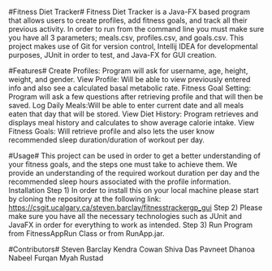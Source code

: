 #Fitness Diet Tracker#
Fitness Diet Tracker is a Java-FX based program that allows users to create profiles, add fitness goals, and track all their previous activity. In order to run from the command line you must make sure you have all 3 parameters; meals.csv, profiles.csv, and goals.csv.
This project makes use of Git for version control, Intellij IDEA for developmental purposes, JUnit in order to test, and Java-FX for GUI creation.

#Features#
Create Profiles: Program will ask for username, age, height, weight, and gender.
View Profile: Will be able to view previously entered info and also see a calculated basal metabolic rate.
Fitness Goal Setting: Program will ask a few questions after retrieving profile and that will then be saved.
Log Daily Meals:Will be able to enter current date and all meals eaten that day that will be stored.
View Diet History: Program retrieves and displays meal history and calculates to show average calorie intake.
View Fitness Goals: Will retrieve profile and also lets the user know recommended sleep duration/duration of workout per day.

#Usage#
This project can be used in order to get a better understanding of your fitness goals, and the steps one must take to achieve them. We provide an understanding of the required workout duration per day and the recommended sleep hours associated with the profile information.
Installation
Step 1)
In order to install this on your local machine please start by cloning the repository at the following link: https://csgit.ucalgary.ca/steven.barclay/fitnesstrackergp_gui 
Step 2)
Please make sure you have all the necessary technologies such as JUnit and JavaFX in order for everything to work as intended.
Step 3)
Run Program from FitnessAppRun Class or from RunApp.jar.

#Contributors#
Steven Barclay
Kendra Cowan
Shiva Das
Pavneet Dhanoa
Nabeel Furqan 
Myah Rustad 
